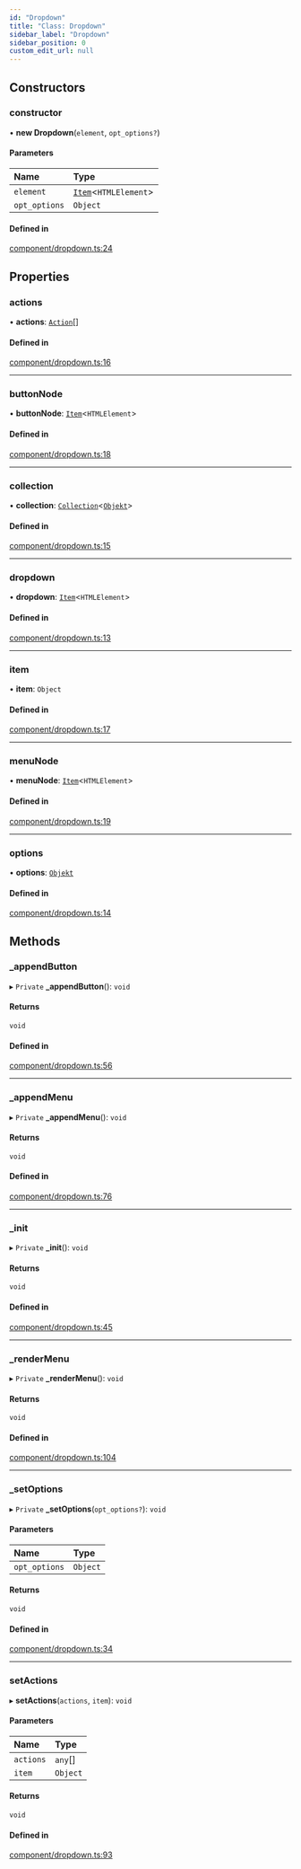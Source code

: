 ```yaml
---
id: "Dropdown"
title: "Class: Dropdown"
sidebar_label: "Dropdown"
sidebar_position: 0
custom_edit_url: null
---
```


## Constructors

### constructor

• **new Dropdown**(`element`, `opt_options?`)

#### Parameters

| Name | Type |
| :------ | :------ |
| `element` | [`Item`](Item.md)<`HTMLElement`\> |
| `opt_options` | `Object` |

#### Defined in

[component/dropdown.ts:24](https://github.com/siposdani87/sui-js/blob/0385915/src/component/dropdown.ts#L24)

## Properties

### actions

• **actions**: [`Action`](../modules.md#action)[]

#### Defined in

[component/dropdown.ts:16](https://github.com/siposdani87/sui-js/blob/0385915/src/component/dropdown.ts#L16)

___

### buttonNode

• **buttonNode**: [`Item`](Item.md)<`HTMLElement`\>

#### Defined in

[component/dropdown.ts:18](https://github.com/siposdani87/sui-js/blob/0385915/src/component/dropdown.ts#L18)

___

### collection

• **collection**: [`Collection`](Collection.md)<[`Objekt`](Objekt.md)\>

#### Defined in

[component/dropdown.ts:15](https://github.com/siposdani87/sui-js/blob/0385915/src/component/dropdown.ts#L15)

___

### dropdown

• **dropdown**: [`Item`](Item.md)<`HTMLElement`\>

#### Defined in

[component/dropdown.ts:13](https://github.com/siposdani87/sui-js/blob/0385915/src/component/dropdown.ts#L13)

___

### item

• **item**: `Object`

#### Defined in

[component/dropdown.ts:17](https://github.com/siposdani87/sui-js/blob/0385915/src/component/dropdown.ts#L17)

___

### menuNode

• **menuNode**: [`Item`](Item.md)<`HTMLElement`\>

#### Defined in

[component/dropdown.ts:19](https://github.com/siposdani87/sui-js/blob/0385915/src/component/dropdown.ts#L19)

___

### options

• **options**: [`Objekt`](Objekt.md)

#### Defined in

[component/dropdown.ts:14](https://github.com/siposdani87/sui-js/blob/0385915/src/component/dropdown.ts#L14)

## Methods

### \_appendButton

▸ `Private` **_appendButton**(): `void`

#### Returns

`void`

#### Defined in

[component/dropdown.ts:56](https://github.com/siposdani87/sui-js/blob/0385915/src/component/dropdown.ts#L56)

___

### \_appendMenu

▸ `Private` **_appendMenu**(): `void`

#### Returns

`void`

#### Defined in

[component/dropdown.ts:76](https://github.com/siposdani87/sui-js/blob/0385915/src/component/dropdown.ts#L76)

___

### \_init

▸ `Private` **_init**(): `void`

#### Returns

`void`

#### Defined in

[component/dropdown.ts:45](https://github.com/siposdani87/sui-js/blob/0385915/src/component/dropdown.ts#L45)

___

### \_renderMenu

▸ `Private` **_renderMenu**(): `void`

#### Returns

`void`

#### Defined in

[component/dropdown.ts:104](https://github.com/siposdani87/sui-js/blob/0385915/src/component/dropdown.ts#L104)

___

### \_setOptions

▸ `Private` **_setOptions**(`opt_options?`): `void`

#### Parameters

| Name | Type |
| :------ | :------ |
| `opt_options` | `Object` |

#### Returns

`void`

#### Defined in

[component/dropdown.ts:34](https://github.com/siposdani87/sui-js/blob/0385915/src/component/dropdown.ts#L34)

___

### setActions

▸ **setActions**(`actions`, `item`): `void`

#### Parameters

| Name | Type |
| :------ | :------ |
| `actions` | `any`[] |
| `item` | `Object` |

#### Returns

`void`

#### Defined in

[component/dropdown.ts:93](https://github.com/siposdani87/sui-js/blob/0385915/src/component/dropdown.ts#L93)
